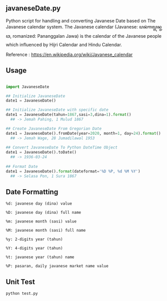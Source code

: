 ## javaneseDate.py

Python script for handling and converting Javanese Date based on The Javanese calendar system.
The Javanese calendar (Javanese: ꦥꦤꦁꦒꦭ꧀ꦭꦤ꧀ꦗꦮ, romanized: Pananggalan Jawa)
is the calendar of the Javanese people which influenced by Hijri Calendar and Hindu Calendar.

Reference : https://en.wikipedia.org/wiki/Javanese_calendar

## Usage

```python

import JavaneseDate

## Initialize JavaneseDate
date1 = JavaneseDate()

## Initialize JavaneseDate with specific date
date1 = JavaneseDate(tahun=1867,sasi=3,dina=1).format()
  ## -> Jemah Pahing, 1 Mulud 1867 

## Create JavaneseDate From Gregorian Date
date1 = JavaneseDate().fromDate(year=2020, month=1, day=24).format()
  ## -> Jemah Wage, 28 Jumadilawal 1953
  
## Convert JavaneseDate To Python DateTime Object
date1 = JavaneseDate().toDate()
  ## -> 1936-03-24
  
## Format Date
date1 = JavaneseDate().format(dateformat='%D %P, %d %M %Y')
  ## -> Selasa Pon, 1 Sura 1867 

```

## Date Formatting
```       
%d: javanese day (dina) value

%D: javanese day (dina) full name

%m: javanese month (sasi) value

%M: javanese month (sasi) full name

%y: 2-digits year (tahun) 

%Y: 4-digits year (tahun) 

%t: javanese year (tahun) name      

%P: pasaran, daily javanese market name value
```

## Unit Test

```
python test.py
```
